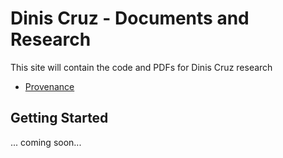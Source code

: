 # Dinis Cruz - Documents and Research

This site will contain the code and PDFs for Dinis Cruz research

- [Provenance](provenance/index.md)
## Getting Started

... coming soon...